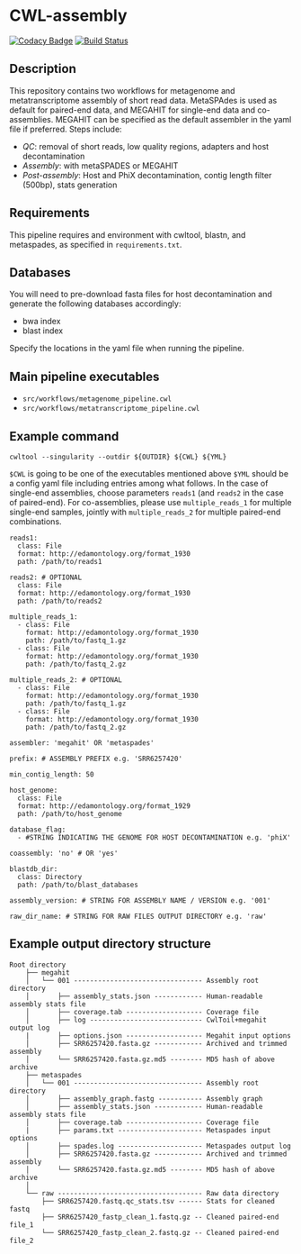 # CWL-assembly
[![Codacy Badge](https://api.codacy.com/project/badge/Grade/684724bbc0134960ab41748f4a4b732f)](https://www.codacy.com/app/mb1069/CWL-assembly?utm_source=github.com&amp;utm_medium=referral&amp;utm_content=EBI-Metagenomics/CWL-assembly&amp;utm_campaign=Badge_Grade)
[![Build Status](https://travis-ci.org/EBI-Metagenomics/CWL-assembly.svg?branch=develop)](https://travis-ci.org/EBI-Metagenomics/CWL-assembly)

## Description

This repository contains two workflows for metagenome and metatranscriptome assembly of short read data. MetaSPAdes is used as default for paired-end data, and MEGAHIT for single-end data and co-assemblies. MEGAHIT can be specified as the default assembler in the yaml file if preferred. Steps include:

  * _QC_: removal of short reads, low quality regions, adapters and host decontamination
  * _Assembly_: with metaSPADES or MEGAHIT
  * _Post-assembly_: Host and PhiX decontamination, contig length filter (500bp), stats generation

## Requirements

This pipeline requires and environment with cwltool, blastn, and metaspades, as specified in `requirements.txt`.

## Databases

You will need to pre-download fasta files for host decontamination and generate the following databases accordingly:
  * bwa index
  * blast index
    
Specify the locations in the yaml file when running the pipeline.

## Main pipeline executables

  * `src/workflows/metagenome_pipeline.cwl`
  * `src/workflows/metatranscriptome_pipeline.cwl`

## Example command

```cwltool --singularity --outdir ${OUTDIR} ${CWL} ${YML}```

`$CWL` is going to be one of the executables mentioned above
`$YML` should be a config yaml file including entries among what follows. In the case of single-end assemblies, choose parameters `reads1` (and `reads2` in the case of paired-end). For co-assemblies, please use `multiple_reads_1` for multiple single-end samples, jointly with `multiple_reads_2` for multiple paired-end combinations. 

```
reads1:
  class: File
  format: http://edamontology.org/format_1930
  path: /path/to/reads1

reads2: # OPTIONAL
  class: File
  format: http://edamontology.org/format_1930
  path: /path/to/reads2

multiple_reads_1:
  - class: File
    format: http://edamontology.org/format_1930
    path: /path/to/fastq_1.gz
  - class: File
    format: http://edamontology.org/format_1930
    path: /path/to/fastq_2.gz

multiple_reads_2: # OPTIONAL
  - class: File
    format: http://edamontology.org/format_1930
    path: /path/to/fastq_1.gz
  - class: File
    format: http://edamontology.org/format_1930
    path: /path/to/fastq_2.gz

assembler: 'megahit' OR 'metaspades'

prefix: # ASSEMBLY PREFIX e.g. 'SRR6257420'

min_contig_length: 50

host_genome:
  class: File
  format: http://edamontology.org/format_1929
  path: /path/to/host_genome

database_flag: 
  - #STRING INDICATING THE GENOME FOR HOST DECONTAMINATION e.g. 'phiX'

coassembly: 'no' # OR 'yes'

blastdb_dir:
  class: Directory
  path: /path/to/blast_databases

assembly_version: # STRING FOR ASSEMBLY NAME / VERSION e.g. '001'

raw_dir_name: # STRING FOR RAW FILES OUTPUT DIRECTORY e.g. 'raw'
```

## Example output directory structure
```
Root directory
    ├── megahit
    │   └── 001 -------------------------------- Assembly root directory
    │       ├── assembly_stats.json ------------ Human-readable assembly stats file
    │       ├── coverage.tab ------------------- Coverage file
    │       ├── log ---------------------------- CwlToil+megahit output log
    |       ├── options.json ------------------- Megahit input options
    │       ├── SRR6257420.fasta.gz ------------ Archived and trimmed assembly
    │       └── SRR6257420.fasta.gz.md5 -------- MD5 hash of above archive
    ├── metaspades
    │   └── 001 -------------------------------- Assembly root directory
    │       ├── assembly_graph.fastg ----------- Assembly graph
    │       ├── assembly_stats.json ------------ Human-readable assembly stats file
    │       ├── coverage.tab ------------------- Coverage file
    |       ├── params.txt --------------------- Metaspades input options
    │       ├── spades.log --------------------- Metaspades output log
    │       ├── SRR6257420.fasta.gz ------------ Archived and trimmed assembly
    │       └── SRR6257420.fasta.gz.md5 -------- MD5 hash of above archive
    │ 
    └── raw ------------------------------------ Raw data directory
        ├── SRR6257420.fastq.qc_stats.tsv ------ Stats for cleaned fastq
        ├── SRR6257420_fastp_clean_1.fastq.gz -- Cleaned paired-end file_1
        └── SRR6257420_fastp_clean_2.fastq.gz -- Cleaned paired-end file_2
```
